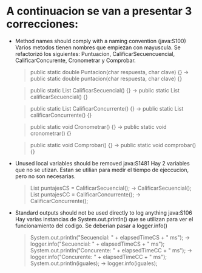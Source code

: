 # A continuacion se van a presentar 3 correcciones:
- Method names should comply with a naming convention (java:S100)
  Varios metodos tienen nombres que empiezan con mayuscula. Se refactorizó los siguientes: Puntuacion, CalificarSecuencuencial, CalificarConcurente, Cronometrar y Comprobar.
  > public static double Puntacion(char respuesta, char clave) {} -> public static double puntacion(char respuesta, char clave) {}


  > public static List<Double> CalificarSecuencial() {} -> public static List<Double> calificarSecuencial() {}


  > public static List<Double> CalificarConcurrente() {} -> public static List<Double> calificarConcurrente() {}


  > public static void Cronometrar() {} -> public static void cronometrar() {}


  > public static void Comprobar() {} -> public static void comprobar() {}
- Unused local variables should be removed java:S1481
  Hay 2 variables que no se utizan. Estan se utilian para medir el tiempo de ejeccucion, pero no son necesarias.
  > List<Double> puntajesCS = CalificarSecuencial(); -> CalificarSecuencial();
  > List<Double> puntajesCC = CalificarConcurrente(); -> CalificarConcurrente();
- Standard outputs should not be used directly to log anything java:S106
  Hay varias instancias de System.out.println() que se utilizan para ver el funcionamiento del codigo. Se deberian pasar a logger.info()
  > System.out.println("Secuencial: " + elapsedTimeCS + " ms"); -> logger.info("Secuencial: " + elapsedTimeCS + " ms");
  > System.out.println("Concurente: " + elapsedTimeCC + " ms"); -> logger.info("Concurente: " + elapsedTimeCC + " ms");
  > System.out.println(iguales); -> logger.info(iguales);
